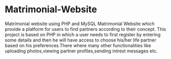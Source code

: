 # Matrimonial-Website
Matrimonial website using PHP and MySQL
Matrimonial Website which provide a platform for users to find partners according to their concept. This project is based on PHP in which a user needs to first register by entering some details and then he will have access to choose his/her life partner based on his preferences.There where many other functionalities like uploading photos,viewing partner profiles,sending intrest messages etc.
